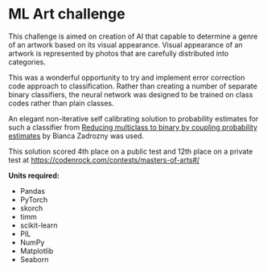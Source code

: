 # ML Art challenge

This challenge is aimed on creation of AI that capable to determine a genre of an artwork based on its visual appearance. Visual appearance of an artwork is represented by photos that are carefully distributed into categories.

This was a wonderful opportunity to try and implement error correction code approach to classification. Rather than creating a number of separate binary classifiers, the neural network was designed to be trained on class codes rather than plain classes.

An elegant non-iterative self calibrating solution to probability estimates for such a classifier from [Reducing multiclass to binary by coupling probability estimates](https://proceedings.neurips.cc/paper/2001/file/abdbeb4d8dbe30df8430a8394b7218ef-Paper.pdf) by Bianca Zadrozny was used.

This solution scored 4th place on a public test and 12th place on a private test at https://codenrock.com/contests/masters-of-arts#/


**Units required:**

- Pandas
- PyTorch
- skorch
- timm
- scikit-learn
- PIL
- NumPy
- Matplotlib
- Seaborn
